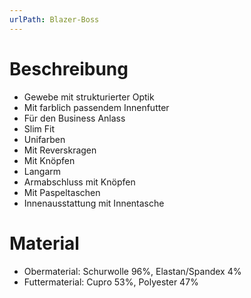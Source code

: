 ```yaml
---
urlPath: Blazer-Boss
---
```


# Beschreibung

- Gewebe mit strukturierter Optik
- Mit farblich passendem Innenfutter
- Für den Business Anlass
- Slim Fit
- Unifarben
- Mit Reverskragen
- Mit Knöpfen
- Langarm
- Armabschluss mit Knöpfen
- Mit Paspeltaschen
- Innenausstattung mit Innentasche

# Material

- Obermaterial: Schurwolle 96%, Elastan/Spandex 4%
- Futtermaterial: Cupro 53%, Polyester 47%
